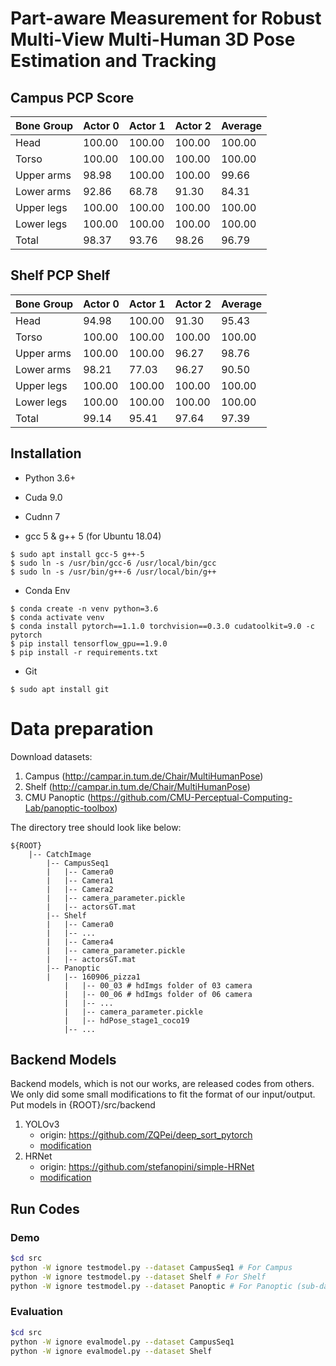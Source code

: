 # Part-aware Measurement for Robust Multi-View Multi-Human 3D Pose Estimation and Tracking

## Campus PCP Score
| Bone Group | Actor 0 | Actor 1 | Actor 2 | Average |
|    ----    |   ---   |   ---   |   ---   |   ---   |
|    Head    |  100.00 |  100.00 |  100.00 |  100.00 |
|   Torso    |  100.00 |  100.00 |  100.00 |  100.00 |
| Upper arms |  98.98  |  100.00 |  100.00 |  99.66  |
| Lower arms |  92.86  |  68.78  |  91.30  |  84.31  |
| Upper legs |  100.00 |  100.00 |  100.00 |  100.00 |
| Lower legs |  100.00 |  100.00 |  100.00 |  100.00 |
|   Total    |  98.37  |  93.76  |  98.26  |  96.79  |

## Shelf PCP Shelf
| Bone Group | Actor 0 | Actor 1 | Actor 2 | Average |
|    ----    |   ---   |   ---   |   ---   |   ---   |
|    Head    |  94.98  |  100.00 |  91.30  |  95.43  |
|   Torso    |  100.00 |  100.00 |  100.00 |  100.00 |
| Upper arms |  100.00 |  100.00 |  96.27  |  98.76  |
| Lower arms |  98.21  |  77.03  |  96.27  |  90.50  |
| Upper legs |  100.00 |  100.00 |  100.00 |  100.00 |
| Lower legs |  100.00 |  100.00 |  100.00 |  100.00 |
|   Total    |  99.14  |  95.41  |  97.64  |  97.39  |

## Installation

 - Python 3.6+

 - Cuda 9.0

 - Cudnn 7

 - gcc 5 & g++ 5 (for Ubuntu 18.04)
```
$ sudo apt install gcc-5 g++-5
$ sudo ln -s /usr/bin/gcc-6 /usr/local/bin/gcc
$ sudo ln -s /usr/bin/g++-6 /usr/local/bin/g++
```

 - Conda Env
```
$ conda create -n venv python=3.6
$ conda activate venv
$ conda install pytorch==1.1.0 torchvision==0.3.0 cudatoolkit=9.0 -c pytorch
$ pip install tensorflow_gpu==1.9.0
$ pip install -r requirements.txt
```
 
 - Git
```
$ sudo apt install git
```

# Data preparation
Download datasets:
1. Campus (http://campar.in.tum.de/Chair/MultiHumanPose)
2. Shelf (http://campar.in.tum.de/Chair/MultiHumanPose)
3. CMU Panoptic (https://github.com/CMU-Perceptual-Computing-Lab/panoptic-toolbox)

The directory tree should look like below:
```
${ROOT}
    |-- CatchImage
        |-- CampusSeq1
        |   |-- Camera0
        |   |-- Camera1
        |   |-- Camera2
        |   |-- camera_parameter.pickle
        |   |-- actorsGT.mat
        |-- Shelf
        |   |-- Camera0
        |   |-- ...
        |   |-- Camera4
        |   |-- camera_parameter.pickle
        |   |-- actorsGT.mat
        |-- Panoptic
        |   |-- 160906_pizza1
            |   |-- 00_03 # hdImgs folder of 03 camera
            |   |-- 00_06 # hdImgs folder of 06 camera
            |   |-- ...
            |   |-- camera_parameter.pickle
            |   |-- hdPose_stage1_coco19
            |-- ...
```

## Backend Models
Backend models, which is not our works, are released codes from others. We only did some small modifications to fit the format of our input/output.
Put models in {ROOT}/src/backend
1. YOLOv3
    - origin: https://github.com/ZQPei/deep_sort_pytorch
    - [modification](https://drive.google.com/drive/folders/16cPluYbBahb1wzN5CKfeBuJw9mzrFUJT?usp=sharing) 
2. HRNet
    - origin: https://github.com/stefanopini/simple-HRNet
    - [modification](https://drive.google.com/drive/folders/19lLnky0JsV6IyfB4x-LTz2Azx4cuEi-L?usp=sharing) 

## Run Codes
### Demo
```bash
$cd src
python -W ignore testmodel.py --dataset CampusSeq1 # For Campus
python -W ignore testmodel.py --dataset Shelf # For Shelf
python -W ignore testmodel.py --dataset Panoptic # For Panoptic (sub-dataset can be modified in config)
```
### Evaluation
```bash
$cd src
python -W ignore evalmodel.py --dataset CampusSeq1 
python -W ignore evalmodel.py --dataset Shelf
```